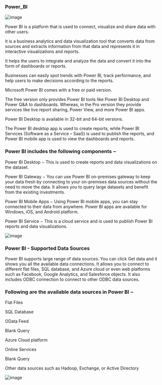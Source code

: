 ### Power_BI

![image](https://github.com/Tejashripatil25/Power_BI/assets/124791646/3a83a81d-de0b-4caa-8748-896ce7a04159)

Power BI is a platform that is used to connect, visualize and share data with other users.

 It is a business analytics and data visualization tool that converts data from sources and extracts information from that data and represents it in interactive visualizations and reports. 
 
 It helps the users to integrate and analyze the data and convert it into the form of dashboards or reports. 
 
 Businesses can easily spot trends with Power BI, track performance, and help users to make decisions according to the reports.

Microsoft Power BI comes with a free or paid version. 

The free version only provides Power BI tools like Power BI Desktop and Power Q&A to dashboards. Whereas, in the Pro version they provide services like live report sharing, Power View, and more Power BI apps. 

Power BI Desktop is available in 32-bit and 64-bit versions. 

The Power BI desktop app is used to create reports, while Power BI Services (Software as a Service – SaaS) is used to publish the reports, and Power BI mobile app is used to view the dashboards and reports.

### Power BI includes the following components −

Power BI Desktop − This is used to create reports and data visualizations on the dataset.

Power BI Gateway − You can use Power BI on-premises gateway to keep your data fresh by connecting to your on-premises data sources without the need to move the data. It allows you to query large datasets and benefit from the existing investments.

Power BI Mobile Apps − Using Power BI mobile apps, you can stay connected to their data from anywhere. Power BI apps are available for Windows, iOS, and Android platform.

Power BI Service − This is a cloud service and is used to publish Power BI reports and data visualizations.

![image](https://github.com/Tejashripatil25/Power_BI/assets/124791646/6da96bd6-f981-4390-a3ab-4dafc7c8baf5)

### Power BI - Supported Data Sources

Power BI supports large range of data sources. You can click Get data and it shows you all the available data connections. It allows you to connect to different flat files, SQL database, and Azure cloud or even web platforms such as Facebook, Google Analytics, and Salesforce objects. It also includes ODBC connection to connect to other ODBC data sources.

### Following are the available data sources in Power BI −

Flat Files

SQL Database

OData Feed

Blank Query

Azure Cloud platform

Online Services

Blank Query

Other data sources such as Hadoop, Exchange, or Active Directory

![image](https://github.com/Tejashripatil25/Power_BI/assets/124791646/8559673c-0a80-4277-8ad1-d42e7f4043ca)
